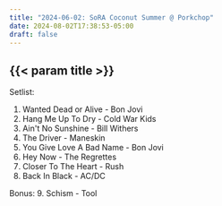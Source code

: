 ```yaml
---
title: "2024-06-02: SoRA Coconut Summer @ Porkchop"
date: 2024-08-02T17:38:53-05:00
draft: false
---
```


## {{< param title >}}

Setlist:
1. Wanted Dead or Alive - Bon Jovi
2. Hang Me Up To Dry - Cold War Kids
3. Ain't No Sunshine - Bill Withers
4. The Driver - Maneskin
5. You Give Love A Bad Name - Bon Jovi
6. Hey Now - The Regrettes
7. Closer To The Heart - Rush
8. Back In Black - AC/DC

Bonus:
9. Schism - Tool
